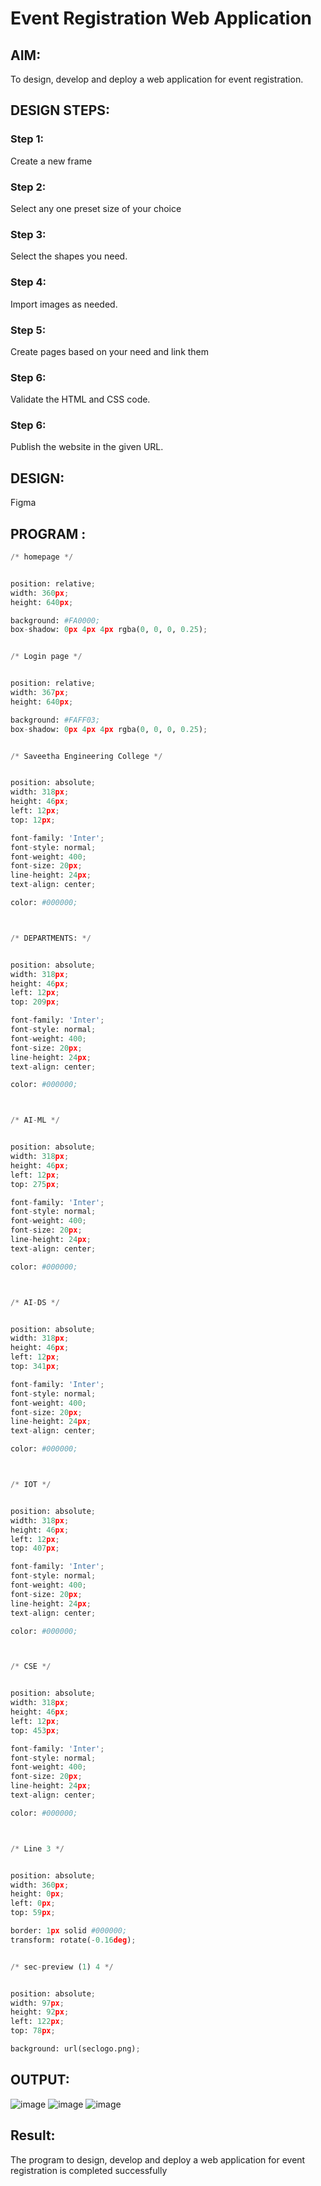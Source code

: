 # Event Registration Web Application

## AIM:
To design, develop and deploy a web application for event registration.

## DESIGN STEPS:

### Step 1:
Create a new frame

### Step 2:
Select any one preset size of your choice

### Step 3:

Select the shapes you need.
### Step 4:

Import images as needed.
### Step 5:
Create pages based on your need and link them
### Step 6:

Validate the HTML and CSS code.

### Step 6:

Publish the website in the given URL.

## DESIGN:
Figma
## PROGRAM :
```python
/* homepage */


position: relative;
width: 360px;
height: 640px;

background: #FA0000;
box-shadow: 0px 4px 4px rgba(0, 0, 0, 0.25);


/* Login page */


position: relative;
width: 367px;
height: 640px;

background: #FAFF03;
box-shadow: 0px 4px 4px rgba(0, 0, 0, 0.25);


/* Saveetha Engineering College */


position: absolute;
width: 318px;
height: 46px;
left: 12px;
top: 12px;

font-family: 'Inter';
font-style: normal;
font-weight: 400;
font-size: 20px;
line-height: 24px;
text-align: center;

color: #000000;



/* DEPARTMENTS: */


position: absolute;
width: 318px;
height: 46px;
left: 12px;
top: 209px;

font-family: 'Inter';
font-style: normal;
font-weight: 400;
font-size: 20px;
line-height: 24px;
text-align: center;

color: #000000;



/* AI-ML */


position: absolute;
width: 318px;
height: 46px;
left: 12px;
top: 275px;

font-family: 'Inter';
font-style: normal;
font-weight: 400;
font-size: 20px;
line-height: 24px;
text-align: center;

color: #000000;



/* AI-DS */


position: absolute;
width: 318px;
height: 46px;
left: 12px;
top: 341px;

font-family: 'Inter';
font-style: normal;
font-weight: 400;
font-size: 20px;
line-height: 24px;
text-align: center;

color: #000000;



/* IOT */


position: absolute;
width: 318px;
height: 46px;
left: 12px;
top: 407px;

font-family: 'Inter';
font-style: normal;
font-weight: 400;
font-size: 20px;
line-height: 24px;
text-align: center;

color: #000000;



/* CSE */


position: absolute;
width: 318px;
height: 46px;
left: 12px;
top: 453px;

font-family: 'Inter';
font-style: normal;
font-weight: 400;
font-size: 20px;
line-height: 24px;
text-align: center;

color: #000000;



/* Line 3 */


position: absolute;
width: 360px;
height: 0px;
left: 0px;
top: 59px;

border: 1px solid #000000;
transform: rotate(-0.16deg);


/* sec-preview (1) 4 */


position: absolute;
width: 97px;
height: 92px;
left: 122px;
top: 78px;

background: url(seclogo.png);

```
## OUTPUT:
![image](https://github.com/prithviraj5703/event-registration/assets/121418418/4989fd64-cc17-4bea-a303-4bd0e0cfe80f)
![image](https://github.com/prithviraj5703/event-registration/assets/121418418/453a57b7-2526-44b5-8583-fe37f961ab75)
![image](https://github.com/prithviraj5703/event-registration/assets/121418418/0e724ef3-b877-4b5c-b513-6db154246b5f)



## Result:
The program to design, develop and deploy a web application for event registration is completed successfully
